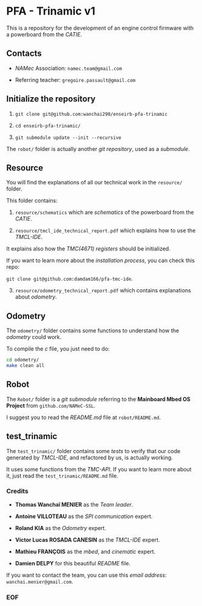 # PFA - Trinamic v1

This is a repository for the development of an engine control firmware with a powerboard from the *CATIE*.

## Contacts

- *NAMec* Association: `namec.team@gmail.com`

- Referring teacher: `gregoire.passault@gmail.com`

## Initialize the repository

1. ``git clone git@github.com:wanchai290/enseirb-pfa-trinamic``

2. ``cd enseirb-pfa-trinamic/``

2. ``git submodule update --init --recursive``

The `robot/` folder is actually another *git repository*, used as a *submodule*.

## Resource

You will find the explanations of all our technical work in the `resource/` folder.

This folder contains:

1. `resource/schematics` which are *schematics* of the powerboard from the *CATIE*.

2. `resource/tmcl_ide_technical_report.pdf` which explains how to use the *TMCL-IDE*.

It explains also how the *TMC(4671) registers* should be initialized.

If you want to learn more about the *installation process*, you can check this repo:

`git clone git@github.com:damdam166/pfa-tmc-ide`.

3. `resource/odometry_technical_report.pdf`  which contains explanations about *odometry*.

## Odometry

The `odometry/` folder contains some functions to understand how the *odometry* could work.

To compile the *c* file, you just need to do:

```bash
cd odometry/
make clean all
```

## Robot

The `Robot/` folder is a *git submodule* referring to the **Mainboard Mbed OS Project** from `github.com/NAMeC-SSL`.

I suggest you to read the *README.md* file at `robot/README.md`.

## test_trinamic

The `test_trinamic/` folder contains some *tests* to verify that our code generated by *TMCL-IDE*, and refactored by us, is actually working.

It uses some functions from the *TMC-API*. If you want to learn more about it, just read the `test_trinamic/README.md` file.

### Credits

- **Thomas Wanchaï MENIER** as the *Team leader*.

- **Antoine VILLOTEAU** as the *SPI communication* expert.

- **Roland KIA** as the *Odometry* expert.

- **Victor Lucas ROSADA CANESIN** as the *TMCL-IDE* expert.

- **Mathieu FRANÇOIS** as the *mbed*, and *cinematic* expert.

- **Damien DELPY** for this beautiful *README* file.

If you want to contact the team, you can use this *email address*: `wanchai.menier@gmail.com`.

### EOF


